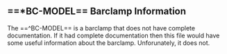 ## ==*BC-MODEL== Barclamp Information

The ==^BC-MODEL== is a barclamp that does not have complete documentation.  If it had complete documentation then this file would have some useful information about the barclamp.  Unforunately, it does not.
